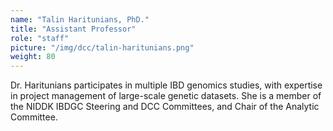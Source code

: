 ```yaml
---
name: "Talin Haritunians, PhD."
title: "Assistant Professor"
role: "staff"
picture: "/img/dcc/talin-haritunians.png"
weight: 80
---
```


Dr. Haritunians participates in multiple IBD genomics studies, with expertise in project management of large-scale genetic datasets. She is a member of the NIDDK IBDGC Steering and DCC Committees, and Chair of the Analytic Committee.
